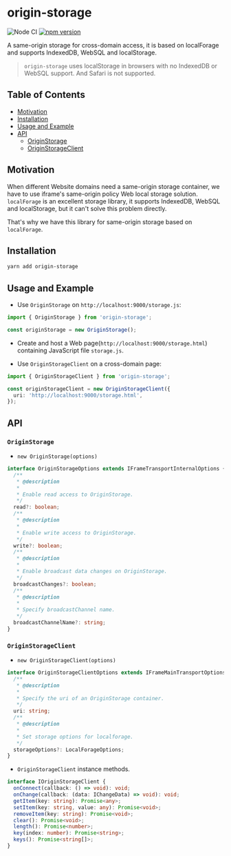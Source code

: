 # origin-storage

![Node CI](https://github.com/unadlib/origin-storage/workflows/Node%20CI/badge.svg)
[![npm version](https://badge.fury.io/js/origin-storage.svg)](http://badge.fury.io/js/origin-storage)

A same-origin storage for cross-domain access, it is based on localForage and supports IndexedDB, WebSQL and localStorage.

> `origin-storage` uses localStorage in browsers with no IndexedDB or WebSQL support. And Safari is not supported.

## Table of Contents

- [Motivation](#motivation)
- [Installation](#installation)
- [Usage and Example](#usage-and-example)
- [API](#api)
  - [OriginStorage](#originstorage)
  - [OriginStorageClient](#originstorageclient)

## Motivation

When different Website domains need a same-origin storage container, we have to use iframe's same-origin policy Web local storage solution. `localForage` is an excellent storage library, it supports IndexedDB, WebSQL and localStorage, but it can't solve this problem directly.

That's why we have this library for same-origin storage based on `localForage`.

## Installation

```sh
yarn add origin-storage
```


## Usage and Example

- Use `OriginStorage` on `http://localhost:9000/storage.js`:

```ts
import { OriginStorage } from 'origin-storage';

const originStorage = new OriginStorage();
```

- Create and host a Web page(`http://localhost:9000/storage.html`) containing JavaScript file `storage.js`.

- Use `OriginStorageClient` on a cross-domain page:

```ts
import { OriginStorageClient } from 'origin-storage';

const originStorageClient = new OriginStorageClient({
  uri: 'http://localhost:9000/storage.html',
});
```


## API

### `OriginStorage`

- `new OriginStorage(options)`

```ts
interface OriginStorageOptions extends IFrameTransportInternalOptions {
  /**
   * @description
   *
   * Enable read access to OriginStorage.
   */
  read?: boolean;
  /**
   * @description
   *
   * Enable write access to OriginStorage.
   */
  write?: boolean;
  /**
   * @description
   *
   * Enable broadcast data changes on OriginStorage.
   */
  broadcastChanges?: boolean;
  /**
   * @description
   * 
   * Specify broadcastChannel name.
   */
  broadcastChannelName?: string;
}
```

### `OriginStorageClient`

- `new OriginStorageClient(options)`

```ts
interface OriginStorageClientOptions extends IFrameMainTransportOptions {
  /**
   * @description
   *
   * Specify the uri of an OriginStorage container.
   */
  uri: string;
  /**
   * @description
   *
   * Set storage options for localforage.
   */
  storageOptions?: LocalForageOptions;
}
```

- `OriginStorageClient` instance methods.

```ts
interface IOriginStorageClient {
  onConnect(callback: () => void): void;
  onChange(callback: (data: IChangeData) => void): void;
  getItem(key: string): Promise<any>;
  setItem(key: string, value: any): Promise<void>;
  removeItem(key: string): Promise<void>;
  clear(): Promise<void>;
  length(): Promise<number>;
  key(index: number): Promise<string>;
  keys(): Promise<string[]>;
}
```
